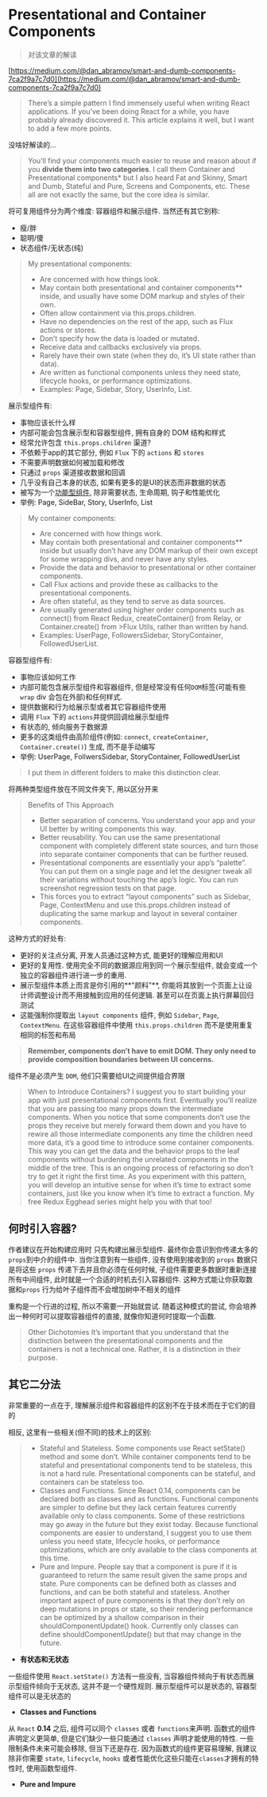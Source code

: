 # Presentational and Container Components

> 对该文章的解读

[https://medium.com/@dan_abramov/smart-and-dumb-components-7ca2f9a7c7d0](https://medium.com/@dan_abramov/smart-and-dumb-components-7ca2f9a7c7d0)

> There’s a simple pattern I find immensely useful when writing React applications. If you’ve been doing React for a while, you have probably already discovered it. This article explains it well, but I want to add a few more points.

没啥好解读的...

>You’ll find your components much easier to reuse and reason about if you **divide them into two categories**. I call them Container and Presentational components* but I also heard Fat and Skinny, Smart and Dumb, Stateful and Pure, Screens and Components, etc. These all are not exactly the same, but the core idea is similar.

将可复用组件分为两个维度: 容器组件和展示组件. 当然还有其它别称:

- 瘦/胖
- 聪明/傻
- 状态组件/无状态(纯)

>My presentational components:
> - Are concerned with how things look.
> - May contain both presentational and container components** inside, and usually have some DOM markup and styles of their own.
> - Often allow containment via this.props.children.
> - Have no dependencies on the rest of the app, such as Flux actions or stores.
> - Don’t specify how the data is loaded or mutated.
> - Receive data and callbacks exclusively via props.
> - Rarely have their own state (when they do, it’s UI state rather than data).
> - Are written as functional components unless they need state, lifecycle hooks, or performance optimizations.
> - Examples: Page, Sidebar, Story, UserInfo, List.

展示型组件有:

- 事物应该长什么样
- 内部可能会包含展示型和容器型组件, 拥有自身的 DOM 结构和样式
- 经常允许包含 `this.props.children` 渠道?
- 不依赖于app的其它部分, 例如 `Flux` 下的 `actions` 和 `stores`
- 不需要声明数据如何被加载和修改
- 只通过 `props` 渠道接收数据和回调
- 几乎没有自己本身的状态, 如果有更多的是UI的状态而非数据的状态
- 被写为一个[功能型组件](https://facebook.github.io/react/blog/2015/10/07/react-v0.14.html#stateless-functional-components), 除非需要状态, 生命周期, 钩子和性能优化
- 举例: Page, SideBar, Story, UserInfo, List

>My container components:
> - Are concerned with how things work.
> - May contain both presentational and container components** inside but usually don’t have any DOM markup of their own except for some wrapping divs, and never have any styles.
> - Provide the data and behavior to presentational or other container components.
> - Call Flux actions and provide these as callbacks to the presentational components.
> - Are often stateful, as they tend to serve as data sources.
> - Are usually generated using higher order components such as connect() from React Redux, createContainer() from Relay, or Container.create() from >Flux Utils, rather than written by hand.
> - Examples: UserPage, FollowersSidebar, StoryContainer, FollowedUserList.

容器型组件有:

- 事物应该如何工作
- 内部可能包含展示型组件和容器组件, 但是经常没有任何`DOM`标签(可能有些 `wrap` div 会包在外部)和任何样式. 
- 提供数据和行为给展示型或者其它容器组件使用
- 调用 `Flux` 下的 `actions`并提供回调给展示型组件
- 有状态的, 倾向服务于数据源
- 更多的这类组件由高阶组件(例如: `connect`, `createContainer`, `Container.create()`) 生成, 而不是手动编写
- 举例: UserPage, FollwersSidebar, StoryContainer, FollowedUserList

> I put them in different folders to make this distinction clear.

将两种类型组件放在不同文件夹下, 用以区分开来

> Benefits of This Approach
> - Better separation of concerns. You understand your app and your UI better by writing components this way.
> - Better reusability. You can use the same presentational component with completely different state sources, and turn those into separate container components that can be further reused.
> - Presentational components are essentially your app’s “palette”. You can put them on a single page and let the designer tweak all their variations without touching the app’s logic. You can run screenshot regression tests on that page.
> - This forces you to extract “layout components” such as Sidebar, Page, ContextMenu and use this.props.children instead of duplicating the same markup and layout in several container components.

这种方式的好处有: 

- 更好的关注点分离, 开发人员通过这种方式, 能更好的理解应用和UI
- 更好的复用性. 使用完全不同的数据源应用到同一个展示型组件, 就会变成一个独立的容器组件进行进一步的重用.
- 展示型组件本质上而言是你引用的**"颜料"**, 你能将其放到一个页面上让设计师调整设计而不用接触到应用的任何逻辑. 甚至可以在页面上执行屏幕回归测试
- 这能强制你提取出 `layout components` 组件, 例如 `Sidebar`, `Page`, `ContextMenu`. 在这些容器组件中使用 `this.props.children` 而不是使用重复相同的标签和布局

> **Remember, components don’t have to emit DOM. They only need to provide composition boundaries between UI concerns.**

组件不是必须产生 `DOM`, 他们只需要给UI之间提供组合界限

> When to Introduce Containers?
> I suggest you to start building your app with just presentational components first. Eventually you’ll realize that you are passing too many props down the intermediate components. When you notice that some components don’t use the props they receive but merely forward them down and you have to rewire all those intermediate components any time the children need more data, it’s a good time to introduce some container components. This way you can get the data and the behavior props to the leaf components without burdening the unrelated components in the middle of the tree.
> This is an ongoing process of refactoring so don’t try to get it right the first time. As you experiment with this pattern, you will develop an intuitive sense for when it’s time to extract some containers, just like you know when it’s time to extract a function. My free Redux Egghead series might help you with that too!

## 何时引入容器? 

作者建议在开始构建应用时 只先构建出展示型组件. 最终你会意识到你传递太多的`props`到中介的组件中. 当你注意到有一些组件, 没有使用到接收到的 `props` 数据只是将这些 `props` 传递下去并且你必须在任何时候, 子组件需要更多数据时重新连接所有中间组件, 此时就是一个合适的时机去引入容器组件. 这种方式能让你获取数据和`props` 行为给叶子组件而不会增加树中不相关的组件

重构是一个行进的过程, 所以不需要一开始就尝试. 随着这种模式的尝试, 你会培养出一种何时可以提取容器组件的直接, 就像你知道何时提取一个函数. 



> Other Dichotomies
> It’s important that you understand that the distinction between the presentational components and the containers is not a technical one. Rather, it is a distinction in their purpose.

## 其它二分法

非常重要的一点在于, 理解展示组件和容器组件的区别不在于技术而在于它们的目的

相反, 这里有一些相关(但不同)的技术上的区别:

> - Stateful and Stateless. Some components use React setState() method and some don’t. While container components tend to be stateful and presentational components tend to be stateless, this is not a hard rule. Presentational components can be stateful, and containers can be stateless too.
> - Classes and Functions. Since React 0.14, components can be declared both as classes and as functions. Functional components are simpler to define but they lack certain features currently available only to class components. Some of these restrictions may go away in the future but they exist today. Because functional components are easier to understand, I suggest you to use them unless you need state, lifecycle hooks, or performance optimizations, which are only available to the class components at this time.
> - Pure and Impure. People say that a component is pure if it is guaranteed to return the same result given the same props and state. Pure components can be defined both as classes and functions, and can be both stateful and stateless. Another important aspect of pure components is that they don’t rely on deep mutations in props or state, so their rendering performance can be optimized by a shallow comparison in their shouldComponentUpdate() hook. Currently only classes can define shouldComponentUpdate() but that may change in the future.

- **有状态和无状态**

一些组件使用 `React.setState()` 方法有一些没有, 当容器组件倾向于有状态而展示型组件倾向于无状态, 这并不是一个硬性规则. 展示型组件可以是状态的, 容器型组件可以是无状态的

- **Classes and Functions**

从 `React` **0.14**  之后, 组件可以同个 `classes` 或者 `functions`来声明. 函数式的组件声明定义更简单, 但是它们缺少一些只能通过 `classes` 声明才能使用的特性. 一些限制条件未来可能会移除, 但当下还是存在. 因为函数式的组件更容易理解, 我建议除非你需要 `state`, `lifecycle`, `hooks` 或者性能优化这些只能在`classes`才拥有的特性时, 使用函数型组件.

- **Pure and Impure**